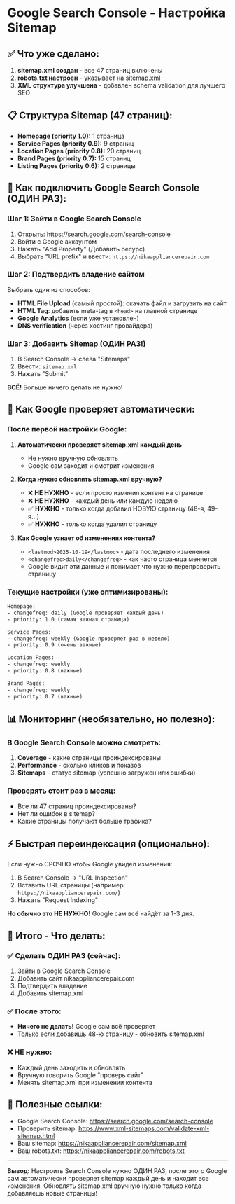 # Google Search Console - Настройка Sitemap

## ✅ Что уже сделано:

1. **sitemap.xml создан** - все 47 страниц включены
2. **robots.txt настроен** - указывает на sitemap.xml
3. **XML структура улучшена** - добавлен schema validation для лучшего SEO

## 📋 Структура Sitemap (47 страниц):

- **Homepage (priority 1.0):** 1 страница
- **Service Pages (priority 0.9):** 9 страниц
- **Location Pages (priority 0.8):** 20 страниц
- **Brand Pages (priority 0.7):** 15 страниц
- **Listing Pages (priority 0.6):** 2 страницы

## 🚀 Как подключить Google Search Console (ОДИН РАЗ):

### Шаг 1: Зайти в Google Search Console
1. Открыть: https://search.google.com/search-console
2. Войти с Google аккаунтом
3. Нажать "Add Property" (Добавить ресурс)
4. Выбрать "URL prefix" и ввести: `https://nikaappliancerepair.com`

### Шаг 2: Подтвердить владение сайтом
Выбрать один из способов:
- **HTML File Upload** (самый простой): скачать файл и загрузить на сайт
- **HTML Tag**: добавить meta-tag в `<head>` на главной странице
- **Google Analytics** (если уже установлен)
- **DNS verification** (через хостинг провайдера)

### Шаг 3: Добавить Sitemap (ОДИН РАЗ!)
1. В Search Console → слева "Sitemaps"
2. Ввести: `sitemap.xml`
3. Нажать "Submit"

**ВСЁ!** Больше ничего делать не нужно!

## 🤖 Как Google проверяет автоматически:

### После первой настройки Google:

1. **Автоматически проверяет sitemap.xml каждый день**
   - Не нужно вручную обновлять
   - Google сам заходит и смотрит изменения

2. **Когда нужно обновлять sitemap.xml вручную?**
   - ❌ **НЕ НУЖНО** - если просто изменил контент на странице
   - ❌ **НЕ НУЖНО** - каждый день или каждую неделю
   - ✅ **НУЖНО** - только когда добавил НОВУЮ страницу (48-я, 49-я...)
   - ✅ **НУЖНО** - только когда удалил страницу

3. **Как Google узнает об изменениях контента?**
   - `<lastmod>2025-10-19</lastmod>` - дата последнего изменения
   - `<changefreq>daily</changefreq>` - как часто страница меняется
   - Google видит эти данные и понимает что нужно перепроверить страницу

### Текущие настройки (уже оптимизированы):

```xml
Homepage:
- changefreq: daily (Google проверяет каждый день)
- priority: 1.0 (самая важная страница)

Service Pages:
- changefreq: weekly (Google проверяет раз в неделю)
- priority: 0.9 (очень важные)

Location Pages:
- changefreq: weekly
- priority: 0.8 (важные)

Brand Pages:
- changefreq: weekly
- priority: 0.7 (важные)
```

## 📊 Мониторинг (необязательно, но полезно):

### В Google Search Console можно смотреть:

1. **Coverage** - какие страницы проиндексированы
2. **Performance** - сколько кликов и показов
3. **Sitemaps** - статус sitemap (успешно загружен или ошибки)

### Проверять стоит раз в месяц:
- Все ли 47 страниц проиндексированы?
- Нет ли ошибок в sitemap?
- Какие страницы получают больше трафика?

## ⚡ Быстрая переиндексация (опционально):

Если нужно СРОЧНО чтобы Google увидел изменения:

1. В Search Console → "URL Inspection"
2. Вставить URL страницы (например: `https://nikaappliancerepair.com/`)
3. Нажать "Request Indexing"

**Но обычно это НЕ НУЖНО!** Google сам всё найдёт за 1-3 дня.

## 🎯 Итого - Что делать:

### ✅ Сделать ОДИН РАЗ (сейчас):
1. Зайти в Google Search Console
2. Добавить сайт nikaappliancerepair.com
3. Подтвердить владение
4. Добавить sitemap.xml

### ✅ После этого:
- **Ничего не делать!** Google сам всё проверяет
- Только если добавишь 48-ю страницу - обновить sitemap.xml

### ❌ НЕ нужно:
- Каждый день заходить и обновлять
- Вручную говорить Google "проверь сайт"
- Менять sitemap.xml при изменении контента

## 🔗 Полезные ссылки:

- Google Search Console: https://search.google.com/search-console
- Проверить sitemap: https://www.xml-sitemaps.com/validate-xml-sitemap.html
- Ваш sitemap: https://nikaappliancerepair.com/sitemap.xml
- Ваш robots.txt: https://nikaappliancerepair.com/robots.txt

---

**Вывод:** Настроить Search Console нужно ОДИН РАЗ, после этого Google сам автоматически проверяет sitemap каждый день и находит все изменения. Обновлять sitemap.xml вручную нужно только когда добавляешь новые страницы!
